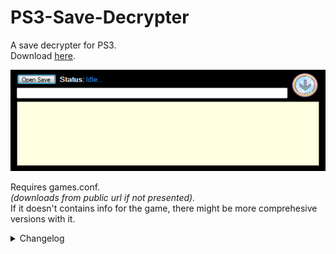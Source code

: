 # PS3-Save-Decrypter
A save decrypter for PS3.  
Download [here](./build/GSecPs3Decrypter.exe).
 
![demo](./demo/demo.gif)  

Requires games.conf.  
*(downloads from public url if not presented).*  
If it doesn't contains info for the game, there might be more comprehesive versions with it.  

<details>
  <summary>Changelog</summary>

- ReadConfigFromtext2, auto-releases.  
better games.conf parsing code.  
builds generated in ./build/  

- fix game search algo
match by TitleID.Substring(0,9) or Title  
optimize: only per dir load - new SavMan and key search ; make ps3SaveManager public   
refactor Form1.cs  
switch output to console, add logging.  

- universality fix (1)  
get SecureFileID from games.conf (2) based on titleID from SFO   
Param.SFO -> TitleID-> games.conf -> SecureFileID  
(1) restore and fix cut feature  
(2) downloads if not presented  
minor: add .gitignore

</details>